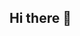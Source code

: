 ## Hi there 👋

<!--
**aishabigham/aishabigham** is a ✨ _special_ ✨ repository because its `README.md` (this file) appears on your GitHub profile.

Here are some ideas to get you started:


- ⚡ Fun fact: I am interested in Virtual Reality and used to work in a VR arcade!
-->
